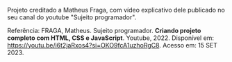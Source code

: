 Projeto creditado a Matheus Fraga, com vídeo explicativo dele publicado no seu canal do youtube "Sujeito programador".

Referência:
FRAGA, Matheus. Sujeito programador. **Criando projeto completo com HTML, CSS e JavaScript**. Youtube, 2022. Disponível em:   https://youtu.be/i6t2jaRxos4?si=OKO9fcA1uzhoRgC8. Acesso em: 15 SET 2023.

